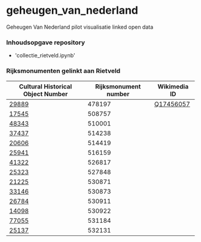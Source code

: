 # geheugen_van_nederland
Geheugen Van Nederland pilot visualisatie linked open data

### Inhoudsopgave repository

- 'collectie_rietveld.ipynb' 



### Rijksmonumenten gelinkt aan Rietveld

| Cultural Historical Object Number | Rijksmonument number | Wikimedia ID | 
| -------             | --- | --- |
| [29889](https://linkeddata.cultureelerfgoed.nl/cho-kennis/id/rijksmonument/29889) | 478197 | [Q17456057](http://www.wikidata.org/entity/Q17456057)|
| [17545](https://linkeddata.cultureelerfgoed.nl/cho-kennis/id/rijksmonument/17545) | 508757 | []()|
| [48343](https://linkeddata.cultureelerfgoed.nl/cho-kennis/id/rijksmonument/48343) | 510001 | []()|
| [37437](https://linkeddata.cultureelerfgoed.nl/cho-kennis/id/rijksmonument/37437) | 514238 | []()|
| [20606](https://linkeddata.cultureelerfgoed.nl/cho-kennis/id/rijksmonument/20606) | 514419 |
| [25941](https://linkeddata.cultureelerfgoed.nl/cho-kennis/id/rijksmonument/25941) | 516159 |
| [41322](https://linkeddata.cultureelerfgoed.nl/cho-kennis/id/rijksmonument/41322) | 526817 |
| [25323](https://linkeddata.cultureelerfgoed.nl/cho-kennis/id/rijksmonument/25323) | 527848 |
| [21225](https://linkeddata.cultureelerfgoed.nl/cho-kennis/id/rijksmonument/21225) | 530871 |
| [33146](https://linkeddata.cultureelerfgoed.nl/cho-kennis/id/rijksmonument/33146) | 530873 |
| [26784](https://linkeddata.cultureelerfgoed.nl/cho-kennis/id/rijksmonument/26784) | 530911 |
| [14098](https://linkeddata.cultureelerfgoed.nl/cho-kennis/id/rijksmonument/14098) | 530922 |
| [77055](https://linkeddata.cultureelerfgoed.nl/cho-kennis/id/rijksmonument/77055) | 531184 |
| [25137](https://linkeddata.cultureelerfgoed.nl/cho-kennis/id/rijksmonument/25137) | 532131 |






